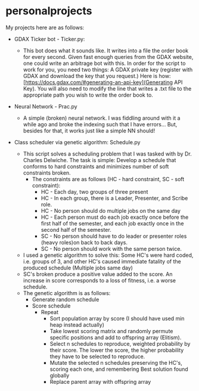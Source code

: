 # personalprojects

My projects here are as follows:

* GDAX Ticker bot - Ticker.py:
	* This bot does what it sounds like. It writes into a file 	the order book for every second. Given fast enough queries 	from the GDAX website, one could write an arbitrage bot 	with this. In order for the script to work for you, you 	need two things: A GDAX private key (register with GDAX 	and download the key that you request.) Here is how:
	[https://docs.gdax.com/#generating-an-api-key](Generating 	API Key). You will also need to modify the line that 	writes a .txt file to the appropriate path you wish to 	write the 	order book to.

* Neural Network - Prac.py
	* A simple (broken) neural network. I was fiddling around 	with it a while ago and broke the indexing such that I 	have errors... But, besides for that, it works just like a 	simple NN should!

* Class scheduler via genetic algorithm: Schedule.py
	* This script solves a scheduling problem that I was 	tasked with by Dr. Charles Delwiche. The task is simple: 	Develop a schedule that conforms to hard constraints and 	minimizes number of soft constraints broken.
		* The constraints are as follows (HC - hard 				constraint, SC - soft constraint):
			* HC - Each day, two groups of three present
			* HC - In each group, there is a Leader, 					Presenter,	and Scribe role.
			* HC - No person should do multiple jobs on the 			same day
			* HC - Each person must do each job exactly once 			before the first half of the semester, and each 			job exactly once in the second half of the 				semester.
			* SC - No person should have to do leader or 				presenter roles (heavy roles)on back to back 				days.
			* SC - No person should work with the same 				person twice.
	* I used a genetic algorithm to solve this: Some HC's were 	hard coded, i.e. groups of 3, and other HC's caused 	immediate fatality of the produced schedule (Multiple jobs 	same day)
	* SC's broken produce a positive value added to the score. 	An increase in score corresponds to a loss of fitness, 	i.e. a worse schedule.
	* The genetic algorithm is as follows:
		* Generate random schedule
		* Score schedule
			* Repeat
				* Sort population array by score (I should 				have used min heap instead actually)
				* Take lowest scoring matrix and randomly 					permute specific positions and add to 					offspring array (Elitism).
				* Select n schedules to reproduce, 						weighted probability by their score. The 					lower the score, the higher probability 					they have to be selected to reproduce.
				* Mutate the selected n schedules 						preserving the HC's, scoring each one, and 				remembering Best solution found globally
				* Replace parent array with offspring 					array